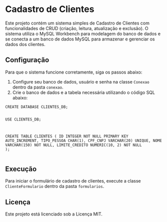 <!DOCTYPE html>
<html lang="pt-BR">
<head>
    <meta charset="UTF-8">
    <meta name="viewport" content="width=device-width, initial-scale=1.0">
</head>
<body>
    <div class="container">
        <h1>Cadastro de Clientes</h1>
        <p>Este projeto contém um sistema simples de Cadastro de Clientes com funcionalidades de CRUD (criação, leitura, atualização e exclusão). O sistema utiliza o MySQL Workbench para modelagem do banco de dados e se conecta a um banco de dados MySQL para armazenar e gerenciar os dados dos clientes.</p>
        <h2>Configuração</h2>
        <p>Para que o sistema funcione corretamente, siga os passos abaixo:</p>
        <ol>
            <li>Configure seu banco de dados, usuário e senha na classe <code>Conexao</code> dentro da pasta <code>conexao</code>.</li>
            <li>Crie o banco de dados e a tabela necessária utilizando o código SQL abaixo:</li>
        </ol>
        <pre><code>CREATE DATABASE CLIENTES_DB;

USE CLIENTES_DB;

CREATE TABLE CLIENTES (
    ID INTEGER NOT NULL PRIMARY KEY AUTO_INCREMENT,
    TIPO_PESSOA CHAR(1),
    CPF_CNPJ VARCHAR(20) UNIQUE,
    NOME VARCHAR(150) NOT NULL,
    LIMITE_CREDITO NUMERIC(10, 2) NOT NULL
);</code></pre>
        <h2>Execução</h2>
        <p>Para iniciar o formulário de cadastro de clientes, execute a classe <code>ClienteFormulario</code> dentro da pasta <code>formularios</code>.</p>
        <h2>Licença</h2>
        <p>Este projeto está licenciado sob a Licença MIT.</p>
    </div>
</body>
</html>
